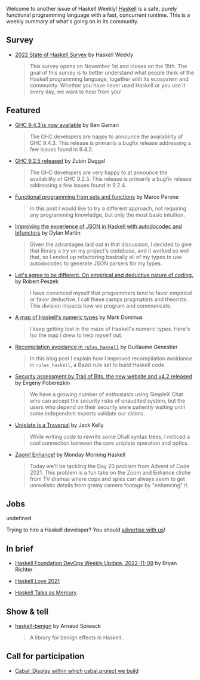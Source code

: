 Welcome to another issue of Haskell Weekly!
[Haskell](https://www.haskell.org) is a safe, purely functional programming language with a fast, concurrent runtime.
This is a weekly summary of what's going on in its community.

## Survey

<!-- Runs from 2022-11-03 to 2022-11-10. -->
- [2022 State of Haskell Survey](https://haskellweekly.news/survey/2022.html) by Haskell Weekly
  > This survey opens on November 1st and closes on the 15th. The goal of this survey is to better understand what people think of the Haskell programming language, together with its ecosystem and community. Whether you have never used Haskell or you use it every day, we want to hear from you!

## Featured

- [GHC 9.4.3 is now available](https://discourse.haskell.org/t/ghc-9-4-3-is-now-available/5268?u=taylorfausak) by Ben Gamari
  > The GHC developers are happy to announce the availability of GHC 9.4.3. This release is primarily a bugfix release addressing a few issues found in 9.4.2.

- [GHC 9.2.5 released](https://discourse.haskell.org/t/ghc-9-2-5-released/5275?u=taylorfausak) by Zubin Duggal
  > The GHC developers are very happy to at announce the availability of GHC 9.2.5. This release is primarily a bugfix release addressing a few issues found in 9.2.4.

- [Functional programming from sets and functions](https://www.tweag.io/blog/2022-11-08-functional-programming-from-sets-and-functions/) by Marco Perone
  > In this post I would like to try a different approach, not requiring any programming knowledge, but only the most basic intuition.

- [Improving the experience of JSON in Haskell with autodocodec and bifunctors](https://www.dylanamartin.com/2022/11/08/improving-the-aeson-experience.html) by Dylan Martin
  > Given the advantages laid out in that discussion, I decided to give that library a try on my project's codebase, and it worked so well that, so I ended up refactoring basically all of my types to use autodocodec to generate JSON parsers for my types.

- [Let's agree to be different. On empirical and deductive nature of coding.](https://rpeszek.github.io/posts/2022-11-07-empirical-programming.html) by Robert Peszek
  > I have convinced myself that programmers tend to favor empirical or favor deductive. I call these camps pragmatists and theorists. This division impacts how we program and communicate.

- [A map of Haskell's numeric types](https://blog.plover.com/prog/haskell/numbers.html) by Mark Dominus
  > I keep getting lost in the maze of Haskell's numeric types. Here's lso the map I drew to help myself out.

- [Recompilation avoidance in `rules_haskell`](https://www.tweag.io/blog/2022-11-03-blog_recompilation/) by Guillaume Genestier
  > In this blog post I explain how I improved recompilation avoidance in `rules_haskell`, a Bazel rule set to build Haskell code.

- [Security assessment by Trail of Bits, the new website and v4.2 released](https://simplex.chat/blog/20221108-simplex-chat-v4.2-security-audit-new-website.html) by Evgeny Poberezkin
  > We have a growing number of enthusiasts using SimpleX Chat who can accept the security risks of unaudited system, but the users who depend on their security were patiently waiting until some independent experts validate our claims.

- [Uniplate is a Traversal](http://jackkelly.name/blog/archives/2022/10/30/uniplate_is_a_traversal/index.html) by Jack Kelly
  > While writing code to rewrite some Dhall syntax trees, I noticed a cool connection between the core uniplate operation and optics.

- [Zoom! Enhance!](https://mmhaskell.com/blog/2022/11/7/zoom-enhance) by Monday Morning Haskell
  > Today we'll be tackling the Day 20 problem from Advent of Code 2021. This problem is a fun take on the Zoom and Enhance cliche from TV dramas where cops and spies can always seem to get unrealistic details from grainy camera footage by "enhancing" it.

## Jobs

undefined

Trying to hire a Haskell developer?
You should [advertise with us](https://haskellweekly.news/advertising.html)!

## In brief

- [Haskell Foundation DevOps Weekly Update, 2022-11-09](https://discourse.haskell.org/t/haskell-foundation-devops-weekly-update-2022-11-09/5285?u=taylorfausak) by Bryan Richter

- [Haskell Love 2021](https://www.youtube.com/playlist?list=PLBqWQH1MiwBTwo2wrwINAorzXRumxO41s)

- [Haskell Talks as Mercury](https://www.youtube.com/playlist?list=PL_ay66lsB3X7t_LswomQ6vT9cXFzzEXd-)

## Show & tell

- [haskell-benign](https://github.com/aspiwack/haskell-benign/tree/bc157ad44e688f32f876f553fc0d84acde03e09d) by Arnaud Spiwack
  > A library for benign effects in Haskell.

## Call for participation

- [Cabal: Display within which cabal.project we build](https://github.com/haskell/cabal/issues/8519)
